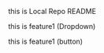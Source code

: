 <p>this is Local Repo README</p>
<p>this is feature1 (Dropdown)</p>
<p>this is feature1 (button)</p>

